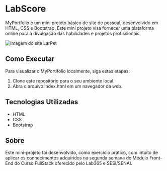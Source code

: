 # LabScore

MyPortfolio é um mini projeto básico de site de pessoal, desenvolvido em HTML, CSS e Bootstrap. Este mini projeto visa fornecer uma plataforma online para a divulgação das habilidades e projetos profissionais.

![Imagem do site LarPet](/img/Projeto.png)

## Como Executar

Para visualizar o MyPortifolio localmente, siga estas etapas:

1. Clone este repositório para o seu ambiente local.
2. Abra o arquivo index.html em um navegador da web.

## Tecnologias Utilizadas

- HTML
- CSS
- Bootstrap

## Sobre

Este mini-projeto foi desenvolvido, como exercício prático, com intuito de aplicar os conhecimentos adquiridos na segunda semana do Módulo Front-End do Curso FullStack oferecido pelo Lab365 e SESI/SENAI.